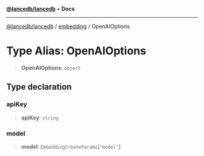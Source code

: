 [**@lancedb/lancedb**](../../../README.md) • **Docs**

***

[@lancedb/lancedb](../../../globals.md) / [embedding](../README.md) / OpenAIOptions

# Type Alias: OpenAIOptions

> **OpenAIOptions**: `object`

## Type declaration

### apiKey

> **apiKey**: `string`

### model

> **model**: `EmbeddingCreateParams`\[`"model"`\]
